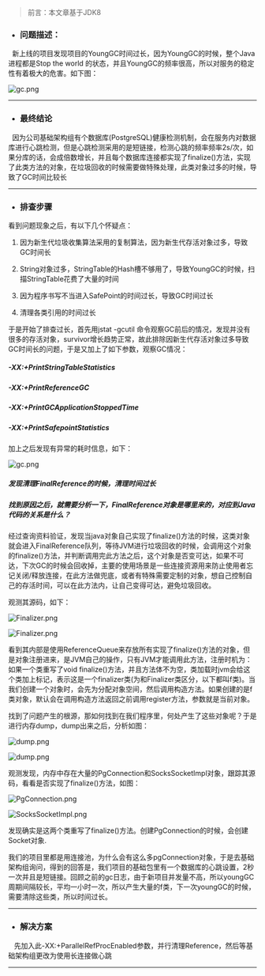 > 前言：本文章基于JDK8

- ### 问题描述：

 &nbsp;&nbsp;新上线的项目发现项目的YoungGC时间过长，因为YoungGC的时候，整个Java进程都是Stop the world 的状态，并且YoungGC的频率很高，所以对服务的稳定性有着极大的危害。如下图：

![gc.png](https://upload-images.jianshu.io/upload_images/22682521-7b3faceb9bfa0f7a.png?imageMogr2/auto-orient/strip%7CimageView2/2/w/1240)

---

- ### 最终结论

&nbsp;&nbsp;因为公司基础架构组有个数据库(PostgreSQL)健康检测机制，会在服务内对数据库进行心跳检测，但是心跳检测采用的是短链接，检测心跳的频率频率2s/次，如果分库的话，会成倍数增长，并且每个数据库连接都实现了finalize()方法，实现了此类方法的对象，在垃圾回收的时候需要做特殊处理，此类对象过多的时候，导致了GC时间比较长

---

- ### 排查步骤

看到问题现象之后，有以下几个怀疑点：

1. 因为新生代垃圾收集算法采用的复制算法，因为新生代存活对象过多，导致GC时间长

2. String对象过多，StringTable的Hash槽不够用了，导致YoungGC的时候，扫描StringTable花费了大量的时间

3.  因为程序书写不当进入SafePoint的时间过长，导致GC时间过长

4. 清理各类引用的时间过长

于是开始了排查过长，首先用jstat -gcutil 命令观察GC前后的情况，发现并没有很多的存活对象，survivor增长趋势正常，故此排除因新生代存活对象过多导致GC时间长的问题，于是又加上了如下参数，观察GC情况：

##### -XX:+PrintStringTableStatistics

##### -XX:+PrintReferenceGC

##### -XX:+PrintGCApplicationStoppedTime

##### -XX:+PrintSafepointStatistics

加上之后发现有异常的耗时信息，如下：

![gc.png](https://upload-images.jianshu.io/upload_images/22682521-37ec683d57c42309.png?imageMogr2/auto-orient/strip%7CimageView2/2/w/1240)

##### 发现清理FinalReference的时候，清理时间过长

##### 找到原因之后，就需要分析一下，FinalReference对象是哪里来的，对应到Java代码的关系是什么？

经过查询资料验证，发现当java对象自己实现了finalize()方法的时候，这类对象就会进入FinalReference队列，等待JVM进行垃圾回收的时候，会调用这个对象的finalize()方法，并判断调用完此方法之后，这个对象是否变可达，如果不可达，下次GC的时候会回收掉，主要的使用场景是一些连接资源用来防止使用者忘记关闭/释放连接，在此方法做兜底，或者有特殊需要定制的对象，想自己控制自己的存活时间，可以在此方法内，让自己变得可达，避免垃圾回收。

观测其源码，如下：

![Finalizer.png](https://upload-images.jianshu.io/upload_images/22682521-5431bd2b773ecb25.png?imageMogr2/auto-orient/strip%7CimageView2/2/w/1240)

![Finalizer.png](https://upload-images.jianshu.io/upload_images/22682521-c48aac3f43591816.png?imageMogr2/auto-orient/strip%7CimageView2/2/w/1240)

看到其内部是使用ReferenceQueue来存放所有实现了finalize()方法的对象，但是对象注册进来，是JVM自己的操作，只有JVM才能调用此方法，注册时机为：如果一个类重写了void finalize()方法，并且方法体不为空，类加载时jvm会给这个类加上标记，表示这是一个finalizer类(为和Finalizer类区分，以下都叫f类)。当我们创建一个对象时，会先为分配对象空间，然后调用构造方法。如果创建的是f类对象，默认会在调用构造方法返回之前调用register方法，参数就是当前对象。

找到了问题产生的根源，那如何找到在我们程序里，何处产生了这些对象呢？于是进行内存dump，dump出来之后，分析如图：

![dump.png](https://upload-images.jianshu.io/upload_images/22682521-6b4be1cfe11d7c92.png?imageMogr2/auto-orient/strip%7CimageView2/2/w/1240)

![dump.png](https://upload-images.jianshu.io/upload_images/22682521-aa07e3eb4d772f50.png?imageMogr2/auto-orient/strip%7CimageView2/2/w/1240)

观测发现，内存中存在大量的PgConnection和SocksSocketImpl对象，跟踪其源码，看看是否实现了finalize()方法，如图：

![PgConnection.png](https://upload-images.jianshu.io/upload_images/22682521-19090f9986c70c51.png?imageMogr2/auto-orient/strip%7CimageView2/2/w/1240)

![SocksSocketImpl.png](https://upload-images.jianshu.io/upload_images/22682521-e53bd44d808ccf08.png?imageMogr2/auto-orient/strip%7CimageView2/2/w/1240)

发现确实是这两个类重写了finalize()方法。创建PgConnection的时候，会创建Socket对象.

我们的项目里都是用连接池，为什么会有这么多pgConnection对象，于是去基础架构组询问，得到的回答是，我们项目的基础包里有一个数据库的心跳设置，2秒一次并且是短链接。回顾之前的gc日志，由于新项目并发量不高，所以youngGC周期间隔较长，平均一小时一次，所以产生大量的f类，下一次youngGC的时候，需要清除这些类，所以时间过长。

---

- ### 解决方案

&nbsp;&nbsp; 先加入此-XX:+ParallelRefProcEnabled参数，并行清理Reference，然后等基础架构组更改为使用长连接做心跳

----
